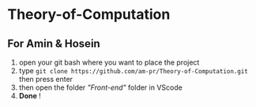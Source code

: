 # Theory-of-Computation

## For Amin & Hosein
1. open your git bash where you want to place the project
2. type `git clone https://github.com/am-pr/Theory-of-Computation.git` then press enter
3. then open the folder *"Front-end"* folder in VScode
4. **Done** !
